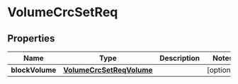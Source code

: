 # VolumeCrcSetReq

## Properties
Name | Type | Description | Notes
------------ | ------------- | ------------- | -------------
**blockVolume** | [**VolumeCrcSetReqVolume**](VolumeCrcSetReqVolume.md) |  |  [optional]
